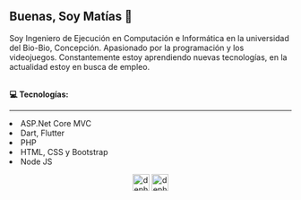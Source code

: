 <h2> Buenas,  Soy Matías 👋</h2>
<p> 
Soy Ingeniero de Ejecución en Computación e Informática en la universidad del Bio-Bio, Concepción. Apasionado por la programación y los videojuegos. Constantemente estoy aprendiendo nuevas tecnologías, en la actualidad estoy en busca de empleo. </p>
</br>
<b>💻 Tecnologías:</b>
<hr>
<li>ASP.Net Core MVC
<li>Dart, Flutter
<li>PHP
<li>HTML, CSS y Bootstrap
<li>Node JS
</br>
<p align="center">
<a href="https://twitter.com/" target="_blank"><img align="center" src="https://cdn.jsdelivr.net/npm/simple-icons@3.0.1/icons/twitter.svg" alt="dephraiim" height="30" width="30" /></a>
<a href="https://linkedin.com" target="_blank"><img align="center" src="https://cdn.jsdelivr.net/npm/simple-icons@3.0.1/icons/linkedin.svg" alt="dephraiim" height="30" width="30" /></a>
</p>

